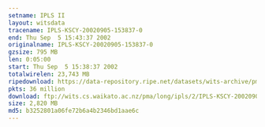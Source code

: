 ```yaml
---
setname: IPLS II
layout: witsdata
tracename: IPLS-KSCY-20020905-153837-0
end: Thu Sep  5 15:43:37 2002
originalname: IPLS-KSCY-20020905-153837-0
gzsize: 795 MB
len: 0:05:00
start: Thu Sep  5 15:38:37 2002
totalwirelen: 23,743 MB
ripedownload: https://data-repository.ripe.net/datasets/wits-archive/pma/long/ipls/2/IPLS-KSCY-20020905-153837-0.gz
pkts: 36 million
download: ftp://wits.cs.waikato.ac.nz/pma/long/ipls/2/IPLS-KSCY-20020905-153837-0.gz
size: 2,820 MB
md5: b3252801a06fe72b6a4b2346bd1aae6c
---
```

